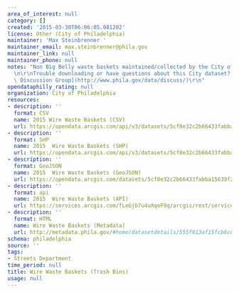```yaml
---
area_of_interest: null
category: []
created: '2015-03-30T06:06:05.081202'
license: Other (City of Philadelphia)
maintainer: 'Max Steinbrenner '
maintainer_email: max.steinbrenner@phila.gov
maintainer_link: null
maintainer_phone: null
notes: "Non Big Belly waste baskets maintained/collected by the City of Philadelphia.\r\
  \n\r\nTrouble downloading or have questions about this City dataset? Visit the [OpenDataPhilly\
  \ Discussion Group](http://www.phila.gov/data/discuss/)\r\n"
opendataphilly_rating: null
organization: City of Philadelphia
resources:
- description: ''
  format: CSV
  name: 2015 Wire Waste Baskets (CSV)
  url: https://opendata.arcgis.com/api/v3/datasets/5cf8e32c2b66433fabba15639f256006_0/downloads/data?format=csv&spatialRefId=4326
- description: ''
  format: SHP
  name: 2015  Wire Waste Baskets (SHP)
  url: https://opendata.arcgis.com/api/v3/datasets/5cf8e32c2b66433fabba15639f256006_0/downloads/data?format=shp&spatialRefId=4326
- description: ''
  format: GeoJSON
  name: 2015  Wire Waste Baskets (GeoJSON)
  url: https://opendata.arcgis.com/datasets/5cf8e32c2b66433fabba15639f256006_0.geojson
- description: ''
  format: api
  name: 2015  Wire Waste Baskets (API)
  url: https://services.arcgis.com/fLeGjb7u4uXqeF9q/arcgis/rest/services/WasteBaskets_Wire/FeatureServer/0/query?outFields=*&where=1%3D1
- description: ''
  format: HTML
  name: Wire Waste Baskets (Metadata)
  url: http://metadata.phila.gov/#home/datasetdetails/555f813af15fcb6c6ed44150/representationdetails/55438ad79b989a05172d0d8e/
schema: philadelphia
source: ''
tags:
- Streets Department
time_period: null
title: Wire Waste Baskets (Trash Bins)
usage: null
---
```

